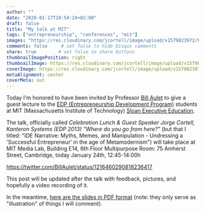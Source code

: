 ```yaml
---
author: ""
date: "2020-01-17T18:54:24+02:00"
draft: false
title: "My talk at MIT"
tags: ["entrepreneurship", "conferences", "mit"]
images: "https://res.cloudinary.com/jcortell/image/upload/v1579823972/Personal/MIT__IDE_Narrative.jpg"
comments: false     # set false to hide Disqus comments
share: true        # set false to share buttons
thumbnailImagePosition: right
thumbnailImage: https://res.cloudinary.com/jcortell/image/upload/v1579823972/Personal/MIT__IDE_Narrative.jpg
coverImage: https://res.cloudinary.com/jcortell/image/upload/v1579823972/Personal/MIT__IDE_Narrative.jpg
metaAlignment: center
coverMeta: out
---
```


Today I'm honored to have been invited by Professor [Bill Aulet](https://entrepreneurship.mit.edu/profile/bill-aulet/) to give a guest lecture to the [EDP (Entrepreneurship Development Program)](https://innovation.mit.edu/opportunity/entrepreneurship-development-program/) students at MIT (Massachusetts Institute of Technology) [Sloan Executive Education](https://executive.mit.edu/).

<!--more-->

The talk, officially called *Celebration Lunch & Guest Speaker Jorge Cortell, Kanteron Systems (EDP 2013) "Where do you go from here?"* (but that I titled: "IDE Narrative: Myths, Memes, and Manipulation - Undressing a 'Successful Entrepreneur' in the age of Metamodernism") will take place at MIT Media Lab, Building E14, 6th Floor Multipurpose Room: 75 Amherst Street, Cambridge, today January 24th, 12:45-14:00h

https://twitter.com/BillAulet/status/1216460290818236417

This post will be updated after the talk with feedback, pictures, and hopefully a video recording of it.

In the meantime, [here are the slides in PDF format](https://res.cloudinary.com/jcortell/image/upload/v1579823972/Personal/MIT__IDE_Narrative.pdf) (note: they only serve as "illustration" of things I will comment).
